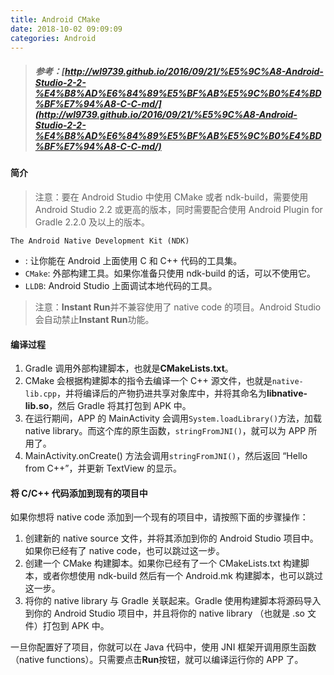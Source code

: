 ```yaml
---
title: Android CMake
date: 2018-10-02 09:09:09
categories: Android
---
```

> ##### 参考：[http://wl9739.github.io/2016/09/21/%E5%9C%A8-Android-Studio-2-2-%E4%B8%AD%E6%84%89%E5%BF%AB%E5%9C%B0%E4%BD%BF%E7%94%A8-C-C-md/](http://wl9739.github.io/2016/09/21/%E5%9C%A8-Android-Studio-2-2-%E4%B8%AD%E6%84%89%E5%BF%AB%E5%9C%B0%E4%BD%BF%E7%94%A8-C-C-md/)

#### 简介

> 注意：要在 Android Studio 中使用 CMake 或者 ndk-build，需要使用 Android Studio 2.2 或更高的版本，同时需要配合使用 Android Plugin for Gradle 2.2.0 及以上的版本。

`The Android Native Development Kit (NDK)`

* : 让你能在 Android 上面使用 C 和 C++ 代码的工具集。
* `CMake`: 外部构建工具。如果你准备只使用 ndk-build 的话，可以不使用它。
* `LLDB`: Android Studio 上面调试本地代码的工具。

> 注意：**Instant Run**并不兼容使用了 native code 的项目。Android Studio 会自动禁止**Instant Run**功能。

#### 编译过程

1. Gradle 调用外部构建脚本，也就是**CMakeLists.txt**。
2. CMake 会根据构建脚本的指令去编译一个 C++ 源文件，也就是`native-lib.cpp`，并将编译后的产物扔进共享对象库中，并将其命名为**libnative-lib.so**，然后 Gradle 将其打包到 APK 中。
3. 在运行期间，APP 的 MainActivity 会调用`System.loadLibrary()`方法，加载 native library。而这个库的原生函数，`stringFromJNI()`，就可以为 APP 所用了。
4. MainActivity.onCreate\(\) 方法会调用`stringFromJNI()`，然后返回 “Hello from C++”，并更新 TextView 的显示。

#### 将 C/C++ 代码添加到现有的项目中

如果你想将 native code 添加到一个现有的项目中，请按照下面的步骤操作：

1. 创建新的 native source 文件，并将其添加到你的 Android Studio 项目中。如果你已经有了 native code，也可以跳过这一步。
2. 创建一个 CMake 构建脚本。如果你已经有了一个 CMakeLists.txt 构建脚本，或者你想使用 ndk-build 然后有一个 Android.mk 构建脚本，也可以跳过这一步。
3. 将你的 native library 与 Gradle 关联起来。Gradle 使用构建脚本将源码导入到你的 Android Studio 项目中，并且将你的 native library （也就是 .so 文件）打包到 APK 中。

一旦你配置好了项目，你就可以在 Java 代码中，使用 JNI 框架开调用原生函数（native functions）。只需要点击**Run**按钮，就可以编译运行你的 APP 了。

